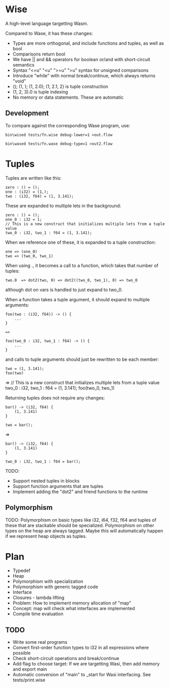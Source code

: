 # Wise

A high-level language targetting Wasm.

Compared to Wase, it has these changes:

- Types are more orthogonal, and include functions and tuples, as well as bool
- Comparisons return bool
- We have || and && operators for boolean or/and with short-circuit semantics
- Syntax "<=u" "<u" ">=u" ">u" syntax for unsigned comparisons
- Introduce "while" with normal break/continue, which always returns "void"
- (); (1, ); (1, 2.0); (1, 2.1, 2) is tuple construction
- (1, 2, 3).0 is tuple indexing
- No memory or data statements. These are automatic

## Development

To compare against the corresponding Wase program, use:

	bin\wised tests/fn.wise debug-lower=1 >out.flow

	bin\wased tests/fn.wase debug-type=1 >out2.flow

# Tuples

Tuples are written like this:

	zero : () = ();
	one : (i32) = (1,);
	two : (i32, f64) = (1, 3.141);

These are expanded to multiple lets in the background:

	zero : () = ();
	one_0 : i32 = 1;
	// This is a new construct that initializes multiple lets from a tuple value
	two_0 : i32, two_1 : f64 = (1, 3.141);

When we reference one of these, it is expanded to a tuple construction:

	one => (one_0)
	two => (two_0, two_1)

When using ., it becomes a call to a function, which takes that number of tuples:

	two.0  => dot2(two, 0) => dot2((two_0, two_1), 0) => two_0

although dot on vars is handled to just expand to two_0.

When a function takes a tuple argument, it should expand to multiple arguments:

	foo(two : (i32, f64)) -> () {
		...
	}

	=>

	foo(two_0 : i32, two_1 : f64) -> () {
		...
	}

and calls to tuple arguments should just be rewritten to be each member:
	
	two = (1, 3.141);
	foo(two)
=>
	// This is a new construct that initializes multiple lets from a tuple value
	two_0 : i32, two_1 : f64 = (1, 3.141);
	foo(two_0, two_1)

Returning tuples does not require any changes:

	bar() -> (i32, f64) {
		(1, 3.141)
	}

	two = bar();

=>

	bar() -> (i32, f64) {
		(1, 3.141)
	}

	two_0 : i32, two_1 : f64 = bar();

TODO:
- Support nested tuples in blocks
- Support function arguments that are tuples
- Implement adding the "dot2" and friend functions to the runtime

## Polymorphism

TODO: Polymorphism on basic types like i32, i64, f32, f64 and tuples of these
that are stackable should be specialized. Polymorphism on other types on the 
heap are always tagged. Maybe this will automatically happen if we represent 
heap objects as tuples.

# Plan
- Typedef
- Heap
- Polymorphism with specialization
- Polymorphism with generic tagged code
- Interface
- Closures - lambda lifting
- Problem: How to implement memory allocation of "map"
- Concept: map will check what interfaces are implemented
- Compile time evaluation

## TODO

- Write some real programs
- Convert first-order function types to i32 in all expressions where possible
- Check short-circuit operations and break/continue
- Add flag to choose target: If we are targetting Wasi, then add memory and export main
- Automatic conversion of "main" to _start for Wasi interfacing. See tests/print.wise
